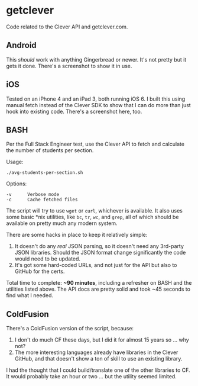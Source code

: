 # getclever

Code related to the Clever API and getclever.com.

## Android

This _should_ work with anything Gingerbread or newer.  It's not pretty but it gets it done.  There's a screenshot to show it in use.

## iOS

Tested on an iPhone 4 and an iPad 3, both running iOS 6.  I built this using manual fetch instead of the Clever SDK to show that I can do more than just hook into existing code.  There's a screenshot here, too.

## BASH

Per the Full Stack Engineer test, use the Clever API to fetch and calculate the number of students per section.

Usage:

```
./avg-students-per-section.sh
```

Options:

```
-v		Verbose mode
-c		Cache fetched files
```

The script will try to use `wget` or `curl`, whichever is available.  It also uses some basic *nix utilities, like `bc`, `tr`, `wc`, and `grep`, all of which should be available on pretty much any modern system.

There are some hacks in place to keep it relatively simple:

1. It doesn't do any _real_ JSON parsing, so it doesn't need any 3rd-party JSON libraries.  Should the JSON format change significantly the code would need to be updated.
2. It's got some hard-coded URLs, and not just for the API but also to GitHub for the certs.

Total time to complete: **~90 minutes**, including a refresher on BASH and the utilities listed above.  The API docs are pretty solid and took ~45 seconds to find what I needed.

## ColdFusion

There's a ColdFusion version of the script, because:

1. I don't do much CF these days, but I did it for almost 15 years so ... why not?
2. The more interesting languages already have libraries in the Clever GitHub, and that doesn't show a ton of skill to use an existing library.

I had the thought that I could build/translate one of the other libraries to CF.  It would probably take an hour or two ... but the utility seemed limited.


